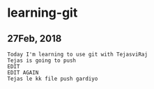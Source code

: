 # learning-git
## 27Feb, 2018
	Today I'm learning to use git with TejasviRaj
	Tejas is going to push
	EDIT
	EDIT AGAIN
	Tejas le kk file push gardiyo
